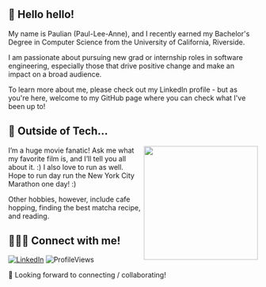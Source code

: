 ## 👋 Hello hello! 

My name is Paulian (Paul-Lee-Anne), and I recently earned my Bachelor's Degree in Computer Science from the University of California, Riverside. 

I am passionate about pursuing new grad or internship roles in software engineering, especially those that drive positive change and make an impact on a broad audience. 

To learn more about me, please check out my LinkedIn profile - but as you're here, welcome to my GitHub page where you can check what I've been up to! 

## 💭 Outside of Tech... 
<img align='right' src="https://i.giphy.com/media/v1.Y2lkPTc5MGI3NjExZWJvaWVwazc0Z3c1NnB3cDFzd3NjZDc1NmVzbXE1OGh3MmZocGg5bSZlcD12MV9pbnRlcm5hbF9naWZfYnlfaWQmY3Q9Zw/l44QvFam1JXtKYNna/giphy.gif" width="230" />

I’m a huge movie fanatic! Ask me what my favorite film is, and I’ll tell you all about it. :) I also love to run as well. Hope to run day run the New York City Marathon one day! :) 

Other hobbies, however, include cafe hopping, finding the best matcha recipe, and reading. 

## 👩🏻‍💻 Connect with me!
[![LinkedIn](https://img.shields.io/badge/LinkedIn-0077B5?style=for-the-badge&logo=linkedin&logoColor=white)](https://www.linkedin.com/in/paulianle/)
![ProfileViews](https://komarev.com/ghpvc/?username=paulian7&style=for-the-badge)

🫶 Looking forward to connecting / collaborating!



